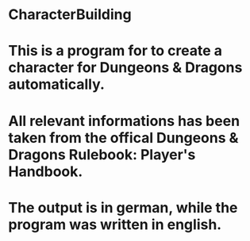 # CharacterBuilding
# This is a program for to create a character for Dungeons & Dragons automatically.
# All relevant informations has been taken from the offical Dungeons & Dragons Rulebook: Player's Handbook.
# The output is in german, while the program was written in english.
